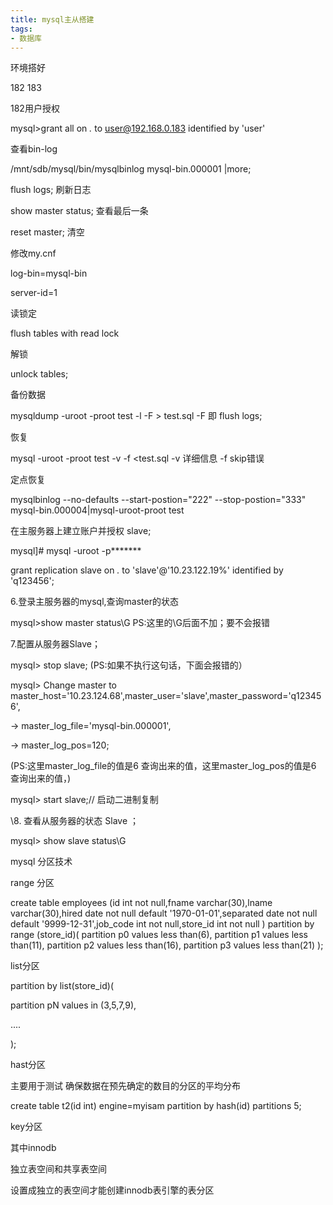 ```yaml
---
title: mysql主从搭建
tags: 
- 数据库
---
```


环境搭好

182  183

182用户授权

mysql>grant all on *.* to user@192.168.0.183 identified by 'user'

查看bin-log

/mnt/sdb/mysql/bin/mysqlbinlog mysql-bin.000001 |more;

flush logs;  刷新日志

show master  status; 查看最后一条

reset master; 清空

修改my.cnf

log-bin=mysql-bin

server-id=1

读锁定

flush tables with read lock

解锁

unlock tables;

备份数据

mysqldump -uroot -proot test -l -F > test.sql -F 即 flush logs;

恢复

mysql -uroot -proot test -v -f <test.sql -v 详细信息 -f skip错误

定点恢复

mysqlbinlog --no-defaults --start-postion="222" --stop-postion="333" mysql-bin.000004|mysql-uroot-proot test

在主服务器上建立账户并授权 slave;

mysql]# mysql -uroot -p*******

grant replication slave on *.* to 'slave'@'10.23.122.19%' identified by 'q123456'; 

6.登录主服务器的mysql,查询master的状态

mysql>show master status\G PS:这里的\G后面不加；要不会报错 

7.配置从服务器Slave；

mysql> stop slave; (PS:如果不执行这句话，下面会报错的）

mysql> Change master to master_host='10.23.124.68',master_user='slave',master_password='q123456',

-> master_log_file='mysql-bin.000001',

-> master_log_pos=120;

(PS:这里master_log_file的值是6 查询出来的值，这里master_log_pos的值是6 查询出来的值，)

mysql> start slave;// 启动二进制复制

\8. 查看从服务器的状态 Slave ；

mysql> show slave status\G 

mysql 分区技术

range 分区

create table employees (id int not null,fname varchar(30),lname varchar(30),hired date not null default '1970-01-01',separated date not null default '9999-12-31',job_code int not null,store_id int not null ) partition by range (store_id)( partition p0 values less than(6), partition p1 values less than(11), partition p2 values less than(16), partition p3 values less than(21) );

list分区

partition by list(store_id)(

partition pN values in (3,5,7,9),

....

);

hast分区 

主要用于测试 确保数据在预先确定的数目的分区的平均分布

create table t2(id int) engine=myisam partition by hash(id) partitions 5;

key分区

其中innodb 

独立表空间和共享表空间

设置成独立的表空间才能创建innodb表引擎的表分区